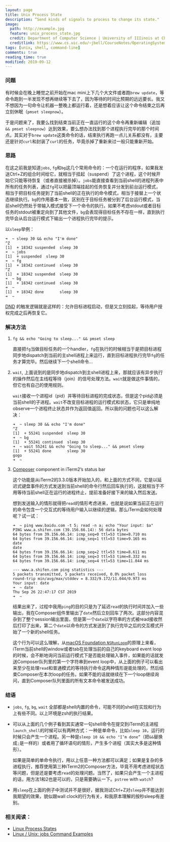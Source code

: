 ```yaml
---
layout: page
title: Unix Process State
description: “Send kinds of signals to process to change its state."
image:
  path: http://example.jpg
  feature: unix_process_state.jpg
  credit: Department of Computer Science | University of IIIinois at Chicago
  creditlink: https://www.cs.uic.edu/~jbell/CourseNotes/OperatingSystems/3_Processes.html
tags: [unix, shell, command-line]
comments: true
reading_time: true
modified: 2019-09-12
---
```




### 问题

有时候会在晚上睡觉之前开始在mac mini上下几个大文件或者跑`brew update`，等命令跑到一半发现不想再继续等下去了，因为等待的时间比预期的远远要长。我又不想因为一句命令让机器一整晚上都运行着，还是想着应该让这个命令结束之后再立刻休眠（`pmset sleepnow`）。

于是问题来了，我要么找到结束当前正在一直运行的这个命令再重新编辑（追加`&& pmset sleepnow`）达到效果，要么想办法找到那个进程执行完毕的那个时间点。其实对于`brew update`这类命令的话，结束执行再跑一点儿关系都没有，主要还是针对`curl`和封装了`curl`的任务，毕竟杀掉了重新来过一般只能重新开始。



### 思路

在这之前我是知道`jobs`, `fg`和`bg`这几个常用命令的：一个在运行的程序，如果我发送Ctrl+Z的组合时间给它，就相当于挂起（suspend）了这个进程，这个时候开始它只能等待恢复（或者直接被杀掉）。`jobs`能直接查看到当前shell的进程列表中所有的任务列表，通过`fg`可以把最顶端挂起的任务恢复并分发到前台运行模式，相当于把目标任务提到了当前shell的正在执行的命令模式，相当于接替上一个状态继续执行。`bg`的作用基本一致，区别在于目标任务被分到了后台运行模式，当前shell仍然处于带输入模式接受下一个命令的执行。如果不考虑stdout或者目标任务的stdout被重定向到了其他文件，`bg`会表现得目标任务不存在一样，直到执行完毕会从后台运行模式下输出一个进程执行完毕的提示。

以`sleep`举例：

```shell
➜  ~ sleep 30 && echo "I'm done"
^Z
[1]  + 18342 suspended  sleep 30
➜  ~ jobs
[1]  + suspended  sleep 30
➜  ~ fg
[1]  + 18342 continued  sleep 30
^Z
[1]  + 18342 suspended  sleep 30
➜  ~ bg
[1]  + 18342 continued  sleep 30
➜  ~
[1]  + 18342 done       sleep 30
➜  ~
```

[DND](https://objective-see.com/products/dnd.html) 的触发逻辑就是这样的：允许目标进程启动，但是又立刻挂起，等待用户授权完成之后再恢复它。



### 解决方法

1. `fg && echo "Going to sleep..." && pmset sleep`

   直接把`fg`当做目标任务的一个handler，`fg`在执行的时候相当于是把目标进程同步地dispatch到当前的主shell进程上来运行，直到目标进程执行完毕`fg`的任务才算完毕。然后继续下一个shell命令...

2. `wait`, 上面说到的是同步地dispatch到主shell进程上来，那就应该有异步执行的操作然后在主线程等待（join）的信号处理方法。`wait`就是做这件事情的，但它也有自己的使用规则。

   `wait`接收一个进程id（pid）并等待目标进程的完成状态，但是这个pid必须是当前shell的子进程。`wait`不改变目标进程的运行模式和状态，它只是单纯地observe一个进程终止状态并作为返回值返回。所以我的问题也可以这么解决：

   ```shell
   ➜  ~ sleep 30 && echo "I'm done"
   ^Z
   [1]  + 55241 suspended  sleep 30
   ➜  ~ bg
   [1]  + 55241 continued  sleep 30
   ➜  ~ wait 55241 && echo "Going to sleep..." && pmset sleep
   [1]  + 55241 done       sleep 30
   gogo
   ➜  ~
   ```
   
3. [Composer](https://www.iterm2.com/documentation-status-bar.html) component in iTerm2’s status bar

   这个功能是从iTerm2的3.3.0版本开始加入的，和上面的方式不同，它是以延迟式键盘事件的方式发送到当前shell的命令行然后回车执行的，这就相当于不用等待当前shell正在运行的进程终止，提前准备好接下来的输入然后发送。

   想到发送输入的情形就得把`read`的情形考虑进来，也就是说如果当前正在运行的命令包含一个交互式的等待用户输入以继续的逻辑，那么iTerm会如何处理呢？试一试：

   ```shell
   ➜  ~ ping www.baidu.com -t 5; read -n a; echo "Your input: $a"
   PING www.a.shifen.com (39.156.66.14): 56 data bytes
   64 bytes from 39.156.66.14: icmp_seq=0 ttl=53 time=8.710 ms
   64 bytes from 39.156.66.14: icmp_seq=1 ttl=53 time=9.165 ms
   date
   date
   64 bytes from 39.156.66.14: icmp_seq=2 ttl=53 time=8.611 ms
   64 bytes from 39.156.66.14: icmp_seq=3 ttl=53 time=8.332 ms
   64 bytes from 39.156.66.14: icmp_seq=4 ttl=53 time=11.044 ms
   
   --- www.a.shifen.com ping statistics ---
   5 packets transmitted, 5 packets received, 0.0% packet loss
   round-trip min/avg/max/stddev = 8.332/9.172/11.044/0.973 ms
   Your input: date
   ➜  ~ date
   Thu Sep 26 22:47:17 CST 2019
   ➜  ~
   ```

   结果出来了，过程中我用`ping`的目的只是为了延迟`read`的执行时间并加入一些输出，我在Composer组件里输出了`date`然后立刻回车了两次。这部分内容混杂到了整个session输出里面，但是第一个`date`以字符串的方式被read接收然后打印了出来，第二个`date`以命令的方式发送到了执行完毕之后的交互模式开始了一个新的shell任务。

   这个行为可以这么理解，从[macOS Foundation `NSRunLoop`](https://developer.apple.com/documentation/foundation/nsrunloop)的原理上来看，iTerm当前shell的window或者tab在处理当前的自己的keyboard event loop的时候，会不断地询问当前运行模式下是否能处理输入事件，如果能的话就发送Composer队列里的第一个字符串到event loop中，从上面的例子可以看出来至少在处理`read`和普通模式的等待执行命令这两种情形是能处理的，然后结束Composer在本次loop的任务。如果不能的话就继续在下一个loop继续询问，直到Composer队列里面的所有文本命令被发送成功。



### 结语

* `jobs`, `fg`, `bg`, `wait` 全部都是shell内置的命令，可能不同的shell在实现和行为上有些不同。以上环境是zsh的执行结果。

* 可以从上面的几个例子看到其实通常一句shell命令在提交到iTerm的主进程`launch_shell`的时候可以有两种方式：一种是单命令，比如`sleep 10`，运行的时候只会产生一个进程。另一种是`sleep 10 && echo "I’m done”`（把`&&`替换成`;`是一样的）或者用了循环语句的情形，产生多个进程（其实大多是这种情形）。

  如果是简单的单命令执行，用以上任意一种方法都可以满足；如果是复杂的多进程执行，推荐使用第三种iTerm2的Composer方法，毕竟不用考虑进程状态等问题，但是还是要考虑`read`的处理问题。当然了，如果只会产生一个主进程的话，用方法1和2也是可以的，只是需要确认一下。`pstree` with `watch`?
  
* 用`sleep`在上面的例子中测试并不是很好，据我测试Ctrl+Z对`sleep`并不能达到我期望的效果，貌似跟wall clock的行为有关，和我原本理解的按秒sleep有差别。



### 相关阅读：

*  [Linux Process States](https://idea.popcount.org/2012-12-11-linux-process-states/)
* [Linux / Unix: jobs Command Examples](https://www.cyberciti.biz/faq/unix-linux-jobs-command-examples-usage-syntax/)